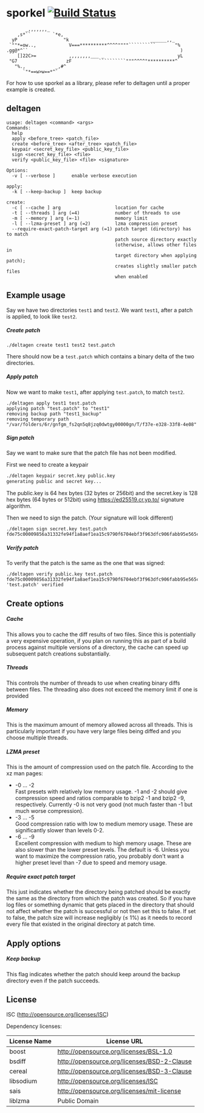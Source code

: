 sporkel [![Build Status](https://travis-ci.org/kc5nra/sporkel.svg?branch=travis-ci)](https://travis-ci.org/kc5nra/sporkel)
=======


           _,,,,,,,_                                                    
        ,s*``        `*e,                                                
      yP                 "k                              ______,,_       
     `""*=ow..,            V===**********^^^^""""``````````       "%     
    .gg@*^``                                                        )    
        []22C>=            ,,,,,,,,___ _                           yL    
     "G7                  zF          ``````````"""^^^^"**********^      
       "%.,           _,#^                                               
          `"*==w>w==*^`                                                  
                                                                         
                                                                         

For how to use sporkel as a library, please refer to deltagen until a proper example is created.

deltagen
--------

```
usage: deltagen <command> <args>
Commands:
  help
  apply <before_tree> <patch_file>
  create <before_tree> <after_tree> <patch_file>
  keypair <secret_key_file> <public_key_file>
  sign <secret_key_file> <file>
  verify <public_key_file> <file> <signature>

Options:
  -v [ --verbose ]      enable verbose execution

apply:
  -k [ --keep-backup ]  keep backup

create:
  -c [ --cache ] arg                    location for cache
  -t [ --threads ] arg (=4)             number of threads to use
  -m [ --memory ] arg (=-1)             memory limit
  -l [ --lzma-preset ] arg (=2)         lzma compression preset
  --require-exact-patch-target arg (=1) patch target (directory) has to match 
                                        patch source directory exactly 
                                        (otherwise, allows other files in 
                                        target directory when applying patch); 
                                        creates slightly smaller patch files 
                                        when enabled
```

## Example usage
Say we have two directories `test1` and `test2`.
We want `test1`, after a patch is applied, to look like `test2`.

##### Create patch
```
./deltagen create test1 test2 test.patch
```
There should now be a `test.patch` which contains a binary delta of the two directories.
##### Apply patch
Now we want to make `test1`, after applying `test.patch`, to match `test2`.
```
./deltagen apply test1 test.patch
applying patch "test.patch" to "test1"
removing backup path "test1_backup"
removing temporary path "/var/folders/6r/gnfgm_fs2qn5q8jzq0dwtgy00000gn/T/f37e-e328-33f8-4e08"
```
##### Sign patch
Say we want to make sure that the patch file has not been modified.

First we need to create a keypair
```bash
./deltagen keypair secret.key public.key
generating public and secret key...
```
The public.key is 64 hex bytes (32 bytes or 256bit) and the secret.key is 128 hex bytes (64 bytes or 512bit) using https://ed25519.cr.yp.to/ signature algorithm.

Then we need to sign the patch. (Your signature will look different)
```
./deltagen sign secret.key test.patch 
fde75c00009856a31332fe94f1a8aef1ea15c9790f6704ebf3f963dfc906fabb95e565caa5902521677a3a46d7b036f23f483d0fd466b0c8d343ffd3f4a67f0c
```
##### Verify patch
To verify that the patch is the same as the one that was signed:
```
./deltagen verify public.key test.patch fde75c00009856a31332fe94f1a8aef1ea15c9790f6704ebf3f963dfc906fabb95e565caa5902521677a3a46d7b036f23f483d0fd466b0c8d343ffd3f4a67f0c
'test.patch' verified
```
## Create options
##### Cache
This allows you to cache the diff results of two files.  Since this is potentially a very expensive operation, if you plan on running this as part of a build process against multiple versions of a directory, the cache can speed up subsequent patch creations substantially.
##### Threads
This controls the number of threads to use when creating binary diffs between files.  The threading also does not exceed the memory limit if one is provided
##### Memory
This is the maximum amount of memory allowed across all threads. This is particularly important if you have very large files being diffed and you choose multiple threads.
##### LZMA preset
This is the amount of compression used on the patch file. 
According to the xz man pages:
* -0 ... -2  
Fast presets with relatively low memory usage. -1 and -2 should give compression speed and ratios comparable to bzip2 -1 and bzip2 -9, respectively. Currently -0 is not very good (not much faster than -1 but much worse compression).
* -3 ... -5  
Good compression ratio with low to medium memory usage. These are significantly slower than levels 0-2.
* -6 ... -9  
Excellent compression with medium to high memory usage. These are also slower than the lower preset levels. The default is -6. Unless you want to maximize the compression ratio, you probably don't want a higher preset level than -7 due to speed and memory usage.

##### Require exact patch target
This just indicates whether the directory being patched should be exactly the same as the directory from which the patch was created.  So if you have log files or something dynamic that gets placed in the directory that should not affect whether the patch is successful or not then set this to false.  If set to false, the patch size will increase negligibly (≤ 1%) as it needs to record every file that existed in the original directory at patch time.

## Apply options
##### Keep backup
This flag indicates whether the patch should keep around the backup directory even if the patch succeeds.

License
-------
ISC (http://opensource.org/licenses/ISC)

Dependency licenses:  

|License Name | License URL                                 |
|-------------|---------------------------------------------|
|boost        | http://opensource.org/licenses/BSL-1.0      |
|bsdiff       | http://opensource.org/licenses/BSD-2-Clause |
|cereal       | http://opensource.org/licenses/BSD-3-Clause |
|libsodium    | http://opensource.org/licenses/ISC          |
|sais         | http://opensource.org/licenses/mit-license  |
|liblzma      | Public Domain                               |
